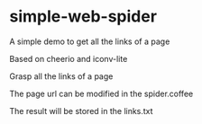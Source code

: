 simple-web-spider
=================

A simple demo to get all the links of a page

Based on cheerio and iconv-lite

Grasp all the links of a page

The page url can be modified in the spider.coffee

The result will be stored in the links.txt